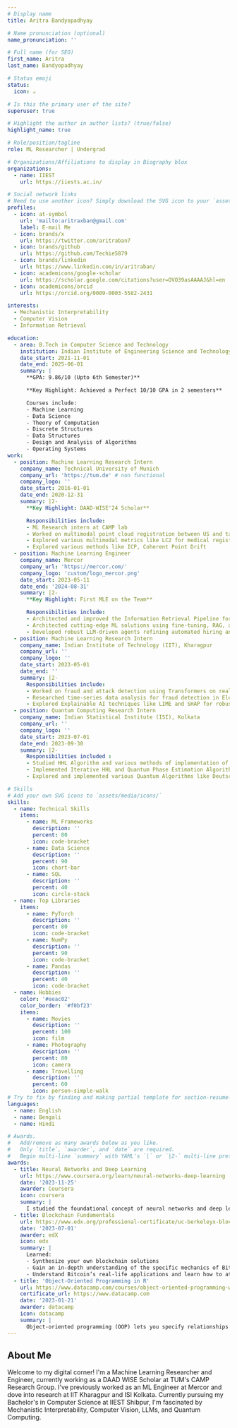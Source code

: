```yaml
---
# Display name
title: Aritra Bandyopadhyay

# Name pronunciation (optional)
name_pronunciation: ''

# Full name (for SEO)
first_name: Aritra
last_name: Bandyopadhyay

# Status emoji
status:
  icon: ☕️

# Is this the primary user of the site?
superuser: true

# Highlight the author in author lists? (true/false)
highlight_name: true

# Role/position/tagline
role: ML Researcher | Undergrad

# Organizations/Affiliations to display in Biography blox
organizations:
  - name: IIEST
    url: https://iiests.ac.in/

# Social network links
# Need to use another icon? Simply download the SVG icon to your `assets/media/icons/` folder.
profiles:
  - icon: at-symbol
    url: 'mailto:aritraxban@gmail.com'
    label: E-mail Me
  - icon: brands/x
    url: https://twitter.com/aritraban7
  - icon: brands/github
    url: https://github.com/Techie5879
  - icon: brands/linkedin
    url: https://www.linkedin.com/in/aritraban/
  - icon: academicons/google-scholar
    url: https://scholar.google.com/citations?user=OVO39asAAAAJ&hl=en
  - icon: academicons/orcid
    url: https://orcid.org/0009-0003-5582-2431

interests:
  - Mechanistic Interpretability
  - Computer Vision
  - Information Retrieval

education:
  - area: B.Tech in Computer Science and Technology
    institution: Indian Institute of Engineering Science and Technology (IIEST), Shibpur
    date_start: 2021-11-01
    date_end: 2025-06-01
    summary: |
      **GPA: 9.86/10 (Upto 6th Semester)**

      **Key Highlight: Achieved a Perfect 10/10 GPA in 2 semesters**

      Courses include:
      - Machine Learning
      - Data Science
      - Theory of Computation
      - Discrete Structures
      - Data Structures
      - Design and Analysis of Algorithms
      - Operating Systems
work:
  - position: Machine Learning Research Intern
    company_name: Technical University of Munich
    company_url: 'https://tum.de' # non functional
    company_logo: ''
    date_start: 2016-01-01
    date_end: 2020-12-31
    summary: |2-
      **Key Highlight: DAAD-WISE'24 Scholar**

      Responsibilities include:
      - ML Research intern at CAMP lab
      - Worked on multimodal point cloud registration between US and tactile point clouds
      - Explored various multimodal metrics like LC2 for medical registration
      - Explored various methods like ICP, Coherent Point Drift 
  - position: Machine Learning Engineer
    company_name: Mercor
    company_url: 'https://mercor.com/'
    company_logo: 'custom/logo_mercor.png'
    date_start: 2023-05-11
    date_end: '2024-08-31'
    summary: |2-
      **Key Highlight: First MLE on the Team**

      Responsibilities include:
      - Architected and improved the Information Retrieval Pipeline for LLM assisted semantic search
      - Architected cutting-edge ML solutions using fine-tuning, RAG, and agentic systems
      - Developed robust LLM‑driven agents refining automated hiring and enabling scalable vetting
  - position: Machine Learning Research Intern
    company_name: Indian Institute of Technology (IIT), Kharagpur
    company_url: ''
    company_logo: ''
    date_start: 2023-05-01
    date_end: ''
    summary: |2-
      Responsibilities include:
      - Worked on fraud and attack detection using Transformers on real-world datasets
      - Researched time-series data analysis for fraud detection in Electric Grid systems using Smart Grid data
      - Explored Explainable AI techniques like LIME and SHAP for robust justifications and interpretability of models
  - position: Quantum Computing Research Intern
    company_name: Indian Statistical Institute (ISI), Kolkata
    company_url: ''
    company_logo: ''
    date_start: 2023-07-01
    date_end: 2023-09-30
    summary: |2-
      Responsibilities included :
      - Studied HHL Algorithm and various methods of implementation of Quantum Phase estimation
      - Implemented Iterative HHL and Quantum Phase Estimation Algorithms
      - Explored and implemented various Quantum Algorithms like Deutsch-Josza Algorithm, Grover's Algorithm, Bernstein-Vazirani Algorithm, Quantum Fourier Transform and Quantum Phase estimation

# Skills
# Add your own SVG icons to `assets/media/icons/`
skills:
  - name: Technical Skills
    items:
      - name: ML Frameworks
        description: ''
        percent: 80
        icon: code-bracket
      - name: Data Science
        description: ''
        percent: 90
        icon: chart-bar
      - name: SQL
        description: ''
        percent: 40
        icon: circle-stack
  - name: Top Libraries
    items:
      - name: PyTorch
        description: ''
        percent: 80
        icon: code-bracket
      - name: NumPy
        description: ''
        percent: 90
        icon: code-bracket
      - name: Pandas
        description: ''
        percent: 40
        icon: code-bracket
  - name: Hobbies
    color: '#eeac02'
    color_border: '#f0bf23'
    items:
      - name: Movies
        description: ''
        percent: 100
        icon: film
      - name: Photography
        description: ''
        percent: 80
        icon: camera
      - name: Travelling
        description: ''
        percent: 60
        icon: person-simple-walk
# Try to fix by finding and making partial template for section-resume-languages
languages:
  - name: English
  - name: Bengali
  - name: Hindi

# Awards.
#   Add/remove as many awards below as you like.
#   Only `title`, `awarder`, and `date` are required.
#   Begin multi-line `summary` with YAML's `|` or `|2-` multi-line prefix and indent 2 spaces below.
awards:
  - title: Neural Networks and Deep Learning
    url: https://www.coursera.org/learn/neural-networks-deep-learning
    date: '2023-11-25'
    awarder: Coursera
    icon: coursera
    summary: |
      I studied the foundational concept of neural networks and deep learning. By the end, I was familiar with the significant technological trends driving the rise of deep learning; build, train, and apply fully connected deep neural networks; implement efficient (vectorized) neural networks; identify key parameters in a neural network’s architecture; and apply deep learning to your own applications.
  - title: Blockchain Fundamentals
    url: https://www.edx.org/professional-certificate/uc-berkeleyx-blockchain-fundamentals
    date: '2023-07-01'
    awarder: edX
    icon: edx
    summary: |
      Learned:
      - Synthesize your own blockchain solutions
      - Gain an in-depth understanding of the specific mechanics of Bitcoin
      - Understand Bitcoin’s real-life applications and learn how to attack and destroy Bitcoin, Ethereum, smart contracts and Dapps, and alternatives to Bitcoin’s Proof-of-Work consensus algorithm
  - title: 'Object-Oriented Programming in R'
    url: https://www.datacamp.com/courses/object-oriented-programming-with-s3-and-r6-in-r
    certificate_url: https://www.datacamp.com
    date: '2023-01-21'
    awarder: datacamp
    icon: datacamp
    summary: |
      Object-oriented programming (OOP) lets you specify relationships between functions and the objects that they can act on, helping you manage complexity in your code. This is an intermediate level course, providing an introduction to OOP, using the S3 and R6 systems. S3 is a great day-to-day R programming tool that simplifies some of the functions that you write. R6 is especially useful for industry-specific analyses, working with web APIs, and building GUIs.
---
```


## About Me

Welcome to my digital corner! I'm a Machine Learning Researcher and Engineer, currently working as a DAAD WISE Scholar at TUM's CAMP Research Group. I've previously worked as an ML Engineer at Mercor and dove into research at IIT Kharagpur and ISI Kolkata. Currently pursuing my Bachelor's in Computer Science at IIEST Shibpur, I'm fascinated by Mechanistic Interpretability, Computer Vision, LLMs, and Quantum Computing.